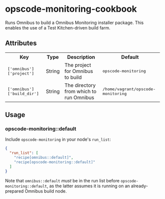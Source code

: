 # opscode-monitoring-cookbook

Runs Omnibus to build a Omnibus Monitoring installer package.  This enables
the use of a Test Kitchen-driven build farm.

## Attributes

<table>
  <tr>
    <th>Key</th>
    <th>Type</th>
    <th>Description</th>
    <th>Default</th>
  </tr>
  <tr>
    <td><tt>['omnibus']['project']</tt></td>
    <td>String</td>
    <td>The project for Omnibus to build</td>
    <td><tt>opscode-monitoring</tt></td>
  </tr>
  <tr>
    <td><tt>['omnibus']['build_dir']</tt></td>
    <td>String</td>
    <td>The directory from which to run Omnibus</td>
    <td><tt>/home/vagrant/opscode-monitoring</tt></td>
  </tr>
</table>

## Usage

### opscode-monitoring::default

Include `opscode-monitoring` in your node's `run_list`:

```json
{
  "run_list": [
    "recipe[omnibus::default]",
    "recipe[opscode-monitoring::default]"
  ]
}
```

Note that `omnibus::default` _must_ be in the run list before
`opscode-monitoring::default`, as the latter assumes it is running on an
already-prepared Omnibus build node.
